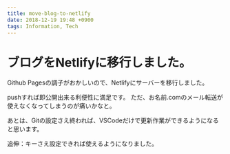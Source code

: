 ```yaml
---
title: move-blog-to-netlify
date: 2018-12-19 19:48 +0900
tags: Information, Tech
---
```


# ブログをNetlifyに移行しました。

Github Pagesの調子がおかしいので、Netlifyにサーバーを移行しました。

pushすれば即公開出来る利便性に満足です。
ただ、お名前.comのメール転送が使えなくなってしまうのが痛いかなと。

あとは、Gitの設定さえ終われば、VSCodeだけで更新作業ができるようになると思います。

追伸：キーさえ設定できれば使えるようになりました。